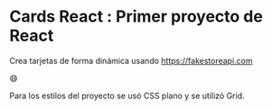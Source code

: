 # **Cards React** : Primer proyecto de React

Crea tarjetas de forma dinámica usando <https://fakestoreapi.com>

:smile:

Para los estilos del proyecto se usó CSS plano y se utilizó Grid.
